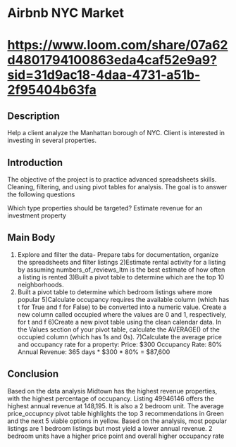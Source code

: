 # Airbnb NYC Market
# https://www.loom.com/share/07a62d4801794100863eda4caf52e9a9?sid=31d9ac18-4daa-4731-a51b-2f95404b63fa
## Description
Help a client analyze the Manhattan borough of NYC. Client is interested in investing in several properties.

## Introduction
The objective of the project is to practice advanced spreadsheets skills. Cleaning, filtering, and using pivot tables for analysis. The goal is to answer the following questions

Which type properties should be targeted?
Estimate revenue for an investment property

## Main Body

1) Explore and filter the data- Prepare tabs for documentation, organize the spreadsheets and filter listings
2)Estimate rental activity for a listing by assuming numbers_of_reviews_ltm is the best estimate of how often a listing is rented
3)Built a pivot table to determine which are the top 10 neighborhoods.
4) Built a pivot table to determine which bedroom listings where more popular
5)Calculate occupancy requires the available column (which has t for True and f for False) to be converted into a numeric value. Create a new column called occupied where the values are 0 and 1, respectively, for t and f
6)Create a new pivot table using the clean calendar data. In the Values section of your pivot table, calculate the AVERAGE() of the occupied column (which has 1s and 0s). 
7)Calculate the average price and occupancy rate for a property:
Price: $300
Occupancy Rate: 80%
Annual Revenue: 365 days * $300 * 80% = $87,600

## Conclusion

Based on the data analysis Midtown has the highest revenue properties, with the highest percentage of occupancy.
Listing 49946146 offers the highest annual revenue at 148,195. It is also a 2 bedroom unit.
The average price_occupncy pivot table highlights the top 3 recommendations in Green and the next 5 viable options in yellow. 
Based on the analysis, most popular listings are 1 bedroom listings but most yield a lower annual revenue. 2 bedroom units have a higher price point and overall higher occupancy rate  
